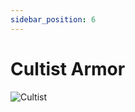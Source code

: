 ```yaml
---
sidebar_position: 6
---
```


# Cultist Armor

![Cultist](https://vwiki.valorserver.com/api/item/picture/cultist%20armor)
